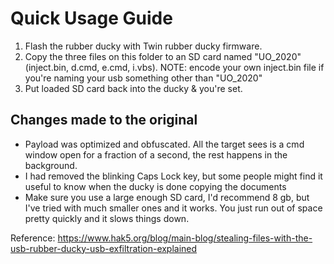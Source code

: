 # Quick Usage Guide

1) Flash the rubber ducky with Twin rubber ducky firmware.
2) Copy the three files on this folder to an SD card named "UO_2020" (inject.bin, d.cmd, e.cmd, i.vbs). 
    NOTE: encode your own inject.bin file if you're naming your usb something other than "UO_2020"
3) Put loaded SD card back into the ducky & you're set.

## Changes made to the original
- Payload was optimized and obfuscated. All the target sees is a cmd window open for a fraction of a 
second, the rest happens in the background.
- I had removed the blinking Caps Lock key, but some people might find it useful to know when the ducky
is done copying the documents
- Make sure you use a large enough SD card, I'd recommend 8 gb, but I've tried with much smaller ones
and it works. You just run out of space pretty quickly and it slows things down.

Reference: https://www.hak5.org/blog/main-blog/stealing-files-with-the-usb-rubber-ducky-usb-exfiltration-explained

